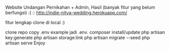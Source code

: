 Website Undangan Pernikahan + Admin,
Hasil (banyak fitur yang belum berfungsi) :( ::
http://indie-nitya-wedding.herokuapp.com/

fitur lengkap clone di local :)

clone repo
copy .env example jadi .env.
composer install/update
php artisan key:generate
php artisan storage:link
php artisan migrate --seed
php artisan serve
Enjoy
